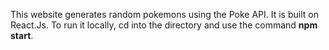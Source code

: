 This website generates random pokemons using the Poke API. It is built on React.Js. To run it locally, cd into the directory and use the command **npm start**.
